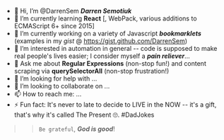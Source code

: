 <!-- My GITHUB (not just gist!) - README.md in root of DarrenSem - DarrenSem -->
- 👋 Hi, I’m @DarrenSem ___Darren Semotiuk___
- 🌱 I’m currently learning __React__ [, WebPack, various additions to ECMAScript 6+ since 2015]
- 🔭 I’m currently working on a variety of Javascript ___bookmarklets___ (examples in my _gist_ @ https://gist.github.com/DarrenSem)
- 👀 I’m interested in automation in general -- code is supposed to make real people's lives easier; I consider myself a ___pain reliever___...
- 💬 Ask me about __Regular Expressions__ (non-stop fun!) and content scraping via __querySelectorAll__ (non-stop frustration!)
- 🤔 I’m looking for help with ...
- 👯 I’m looking to collaborate on ...
- 📫 How to reach me: ...
- ⚡ Fun fact: It's never to late to decide to LIVE in the NOW -- it's a gift, that's why it's called The Present 🙄. #DadJokes
> > `Be grateful`, ___God is good___!

<!---
**DarrenSem/DarrenSem** is a ✨ _special_ ✨ repository because its `README.md` (this file) appears on your GitHub profile.
You can click the Preview link to take a look at your changes.
--->
